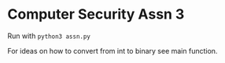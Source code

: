 # Computer Security Assn 3

Run with `python3 assn.py`

For ideas on how to convert from int to binary see main function.
